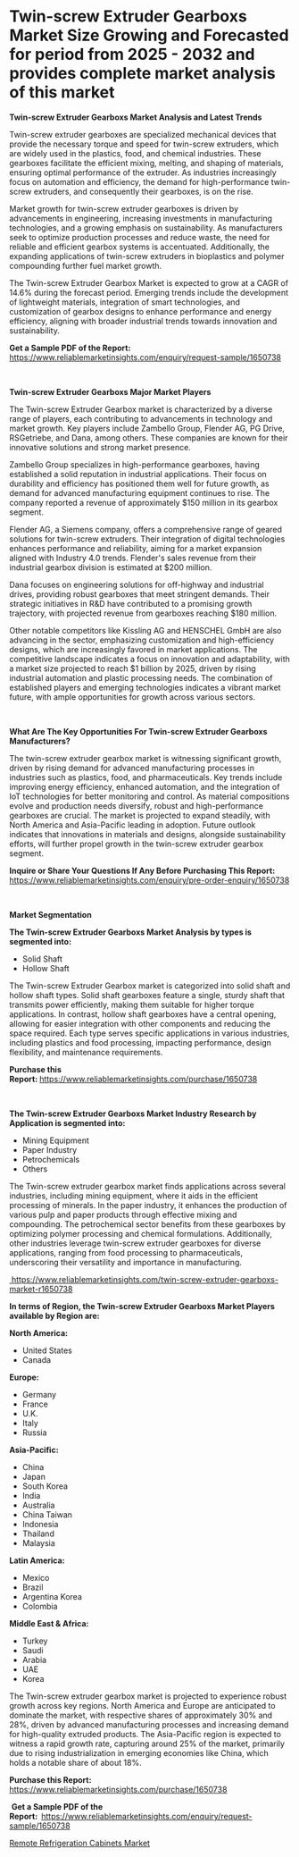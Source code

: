 <p><h1>Twin-screw Extruder Gearboxs Market Size Growing and Forecasted for period from 2025 - 2032 and provides complete market analysis of this market</h1></p><p><strong>Twin-screw Extruder Gearboxs Market Analysis and Latest Trends</strong></p>
<p><p>Twin-screw extruder gearboxes are specialized mechanical devices that provide the necessary torque and speed for twin-screw extruders, which are widely used in the plastics, food, and chemical industries. These gearboxes facilitate the efficient mixing, melting, and shaping of materials, ensuring optimal performance of the extruder. As industries increasingly focus on automation and efficiency, the demand for high-performance twin-screw extruders, and consequently their gearboxes, is on the rise.</p><p>Market growth for twin-screw extruder gearboxes is driven by advancements in engineering, increasing investments in manufacturing technologies, and a growing emphasis on sustainability. As manufacturers seek to optimize production processes and reduce waste, the need for reliable and efficient gearbox systems is accentuated. Additionally, the expanding applications of twin-screw extruders in bioplastics and polymer compounding further fuel market growth.</p><p>The Twin-screw Extruder Gearbox Market is expected to grow at a CAGR of 14.6% during the forecast period. Emerging trends include the development of lightweight materials, integration of smart technologies, and customization of gearbox designs to enhance performance and energy efficiency, aligning with broader industrial trends towards innovation and sustainability.</p></p>
<p><strong>Get a Sample PDF of the Report:&nbsp;</strong> <a href="https://www.reliablemarketinsights.com/enquiry/request-sample/1650738?utm_campaign=3443&utm_medium=2&utm_source=Github&utm_content=ia&utm_term=23032025&utm_id=twin-screw-extruder-gearboxs">https://www.reliablemarketinsights.com/enquiry/request-sample/1650738</a></p>
<p>&nbsp;</p>
<p><strong>Twin-screw Extruder Gearboxs Major Market Players</strong></p>
<p><p>The Twin-screw Extruder Gearbox market is characterized by a diverse range of players, each contributing to advancements in technology and market growth. Key players include Zambello Group, Flender AG, PG Drive, RSGetriebe, and Dana, among others. These companies are known for their innovative solutions and strong market presence.</p><p>Zambello Group specializes in high-performance gearboxes, having established a solid reputation in industrial applications. Their focus on durability and efficiency has positioned them well for future growth, as demand for advanced manufacturing equipment continues to rise. The company reported a revenue of approximately $150 million in its gearbox segment.</p><p>Flender AG, a Siemens company, offers a comprehensive range of geared solutions for twin-screw extruders. Their integration of digital technologies enhances performance and reliability, aiming for a market expansion aligned with Industry 4.0 trends. Flender's sales revenue from their industrial gearbox division is estimated at $200 million.</p><p>Dana focuses on engineering solutions for off-highway and industrial drives, providing robust gearboxes that meet stringent demands. Their strategic initiatives in R&D have contributed to a promising growth trajectory, with projected revenue from gearboxes reaching $180 million.</p><p>Other notable competitors like Kissling AG and HENSCHEL GmbH are also advancing in the sector, emphasizing customization and high-efficiency designs, which are increasingly favored in market applications. The competitive landscape indicates a focus on innovation and adaptability, with a market size projected to reach $1 billion by 2025, driven by rising industrial automation and plastic processing needs. The combination of established players and emerging technologies indicates a vibrant market future, with ample opportunities for growth across various sectors.</p></p>
<p>&nbsp;</p>
<p><strong>What Are The Key Opportunities For Twin-screw Extruder Gearboxs Manufacturers?</strong></p>
<p><p>The twin-screw extruder gearbox market is witnessing significant growth, driven by rising demand for advanced manufacturing processes in industries such as plastics, food, and pharmaceuticals. Key trends include improving energy efficiency, enhanced automation, and the integration of IoT technologies for better monitoring and control. As material compositions evolve and production needs diversify, robust and high-performance gearboxes are crucial. The market is projected to expand steadily, with North America and Asia-Pacific leading in adoption. Future outlook indicates that innovations in materials and designs, alongside sustainability efforts, will further propel growth in the twin-screw extruder gearbox segment.</p></p>
<p><strong>Inquire or Share Your Questions If Any Before Purchasing This Report:</strong> <a href="https://www.reliablemarketinsights.com/enquiry/pre-order-enquiry/1650738?utm_campaign=3443&utm_medium=2&utm_source=Github&utm_content=ia&utm_term=23032025&utm_id=twin-screw-extruder-gearboxs">https://www.reliablemarketinsights.com/enquiry/pre-order-enquiry/1650738</a></p>
<p>&nbsp;</p>
<p><strong>Market Segmentation</strong></p>
<p><strong>The Twin-screw Extruder Gearboxs Market Analysis by types is segmented into:</strong></p>
<p><ul><li>Solid Shaft</li><li>Hollow Shaft</li></ul></p>
<p><p>The Twin-screw Extruder Gearbox market is categorized into solid shaft and hollow shaft types. Solid shaft gearboxes feature a single, sturdy shaft that transmits power efficiently, making them suitable for higher torque applications. In contrast, hollow shaft gearboxes have a central opening, allowing for easier integration with other components and reducing the space required. Each type serves specific applications in various industries, including plastics and food processing, impacting performance, design flexibility, and maintenance requirements.</p></p>
<p><strong>Purchase this Report:&nbsp;</strong><a href="https://www.reliablemarketinsights.com/purchase/1650738?utm_campaign=3443&utm_medium=2&utm_source=Github&utm_content=ia&utm_term=23032025&utm_id=twin-screw-extruder-gearboxs">https://www.reliablemarketinsights.com/purchase/1650738</a></p>
<p>&nbsp;</p>
<p><strong>The Twin-screw Extruder Gearboxs Market Industry Research by Application is segmented into:</strong></p>
<p><ul><li>Mining Equipment</li><li>Paper Industry</li><li>Petrochemicals</li><li>Others</li></ul></p>
<p><p>The Twin-screw extruder gearbox market finds applications across several industries, including mining equipment, where it aids in the efficient processing of minerals. In the paper industry, it enhances the production of various pulp and paper products through effective mixing and compounding. The petrochemical sector benefits from these gearboxes by optimizing polymer processing and chemical formulations. Additionally, other industries leverage twin-screw extruder gearboxes for diverse applications, ranging from food processing to pharmaceuticals, underscoring their versatility and importance in manufacturing.</p></p>
<p><a href="https://www.reliablemarketinsights.com/twin-screw-extruder-gearboxs-market-r1650738?utm_campaign=3443&utm_medium=2&utm_source=Github&utm_content=ia&utm_term=23032025&utm_id=twin-screw-extruder-gearboxs">&nbsp;https://www.reliablemarketinsights.com/twin-screw-extruder-gearboxs-market-r1650738</a></p>
<p><strong>In terms of Region, the Twin-screw Extruder Gearboxs Market Players available by Region are:</strong></p>
<p>
    <p> <strong> North America: </strong>
        <ul>
            <li>United States</li>
            <li>Canada</li>
        </ul>
        </p> 
    <p> <strong> Europe: </strong>
        <ul>
            <li>Germany</li>
            <li>France</li>
            <li>U.K.</li>
            <li>Italy</li>
            <li>Russia</li>
        </ul>
        </p> 
    <p> <strong> Asia-Pacific: </strong>
        <ul>
            <li>China</li>
            <li>Japan</li>
            <li>South Korea</li>
            <li>India</li>
            <li>Australia</li>
            <li>China Taiwan</li>
            <li>Indonesia</li>
            <li>Thailand</li>
            <li>Malaysia</li>
        </ul>
        </p> 
    <p> <strong> Latin America: </strong>
        <ul>
            <li>Mexico</li>
            <li>Brazil</li>
            <li>Argentina Korea</li>
            <li>Colombia</li>
        </ul>
        </p> 
    <p> <strong> Middle East & Africa: </strong>
        <ul>
            <li>Turkey</li>
            <li>Saudi</li>
            <li>Arabia</li>
            <li>UAE</li>
            <li>Korea</li>
        </ul>
    </p>
    </p>
<p><p>The Twin-screw extruder gearbox market is projected to experience robust growth across key regions. North America and Europe are anticipated to dominate the market, with respective shares of approximately 30% and 28%, driven by advanced manufacturing processes and increasing demand for high-quality extruded products. The Asia-Pacific region is expected to witness a rapid growth rate, capturing around 25% of the market, primarily due to rising industrialization in emerging economies like China, which holds a notable share of about 18%.</p></p>
<p><strong>Purchase this Report: </strong><a href="https://www.reliablemarketinsights.com/purchase/1650738?utm_campaign=3443&utm_medium=2&utm_source=Github&utm_content=ia&utm_term=23032025&utm_id=twin-screw-extruder-gearboxs">https://www.reliablemarketinsights.com/purchase/1650738</a></p>
<p>&nbsp;<strong>Get a Sample PDF of the Report:&nbsp;&nbsp;</strong><a href="https://www.reliablemarketinsights.com/enquiry/request-sample/1650738?utm_campaign=3443&utm_medium=2&utm_source=Github&utm_content=ia&utm_term=23032025&utm_id=twin-screw-extruder-gearboxs">https://www.reliablemarketinsights.com/enquiry/request-sample/1650738</a></p>
<p><strong></strong></p>
<p><p><a href="https://github.com/weisonmanych/Market-Research-Report-List-1/blob/main/remote-refrigeration-cabinets-market.md?utm_campaign=3443&utm_medium=2&utm_source=Github&utm_content=ia&utm_term=23032025&utm_id=twin-screw-extruder-gearboxs">Remote Refrigeration Cabinets Market</a></p></p>